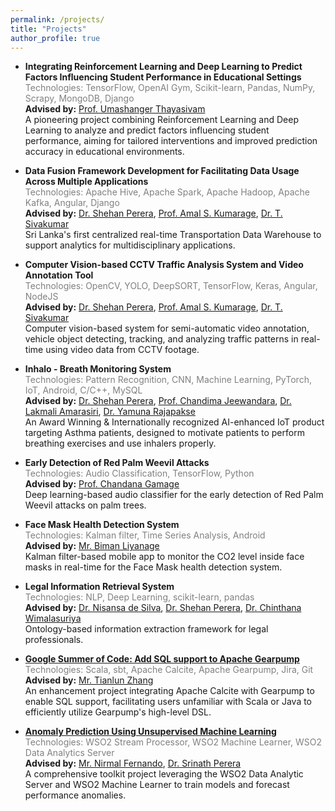 ```yaml
---
permalink: /projects/
title: "Projects"
author_profile: true
---
```


* **Integrating Reinforcement Learning and Deep Learning to Predict Factors Influencing Student Performance in Educational Settings**  
  <span style="color:gray;">Technologies: TensorFlow, OpenAI Gym, Scikit-learn, Pandas, NumPy, Scrapy, MongoDB, Django</span>  
  **Advised by:** [Prof. Umashanger Thayasivam](https://csm.rowan.edu/departments/math/facultystaff/math_full_part/thayasivam.html)  
  A pioneering project combining Reinforcement Learning and Deep Learning to analyze and predict factors influencing student performance, aiming for tailored interventions and improved prediction accuracy in educational environments.

* **Data Fusion Framework Development for Facilitating Data Usage Across Multiple Applications**  
  <span style="color:gray;">Technologies: Apache Hive, Apache Spark, Apache Hadoop, Apache Kafka, Angular, Django</span>  
  **Advised by:** [Dr. Shehan Perera](https://uom.lk/staff/Perera.AS), [Prof. Amal S. Kumarage](https://uom.lk/staff/Kumarage.KAS), [Dr. T. Sivakumar](https://uom.lk/staff/Sivakumar.T)  
  Sri Lanka's first centralized real-time Transportation Data Warehouse to support analytics for multidisciplinary applications.

* **Computer Vision-based CCTV Traffic Analysis System and Video Annotation Tool**  
  <span style="color:gray;">Technologies: OpenCV, YOLO, DeepSORT, TensorFlow, Keras, Angular, NodeJS</span>  
  **Advised by:** [Dr. Shehan Perera](https://uom.lk/staff/Perera.AS), [Prof. Amal S. Kumarage](https://uom.lk/staff/Kumarage.KAS), [Dr. T. Sivakumar](https://uom.lk/staff/Sivakumar.T)  
  Computer vision-based system for semi-automatic video annotation, vehicle object detecting, tracking, and analyzing traffic patterns in real-time using video data from CCTV footage.

* **Inhalo - Breath Monitoring System**  
  <span style="color:gray;">Technologies: Pattern Recognition, CNN, Machine Learning, PyTorch, IoT, Android, C/C++, MySQL</span>  
  **Advised by:** [Dr. Shehan Perera](https://uom.lk/staff/Perera.AS), [Prof. Chandima Jeewandara](https://medical.sjp.ac.lk/chandima-jeewandara/), [Dr. Lakmali Amarasiri](https://www.res.cmb.ac.lk/physiology/wad.lakmali.amarasiri/), [Dr. Yamuna Rajapakse](https://www.res.cmb.ac.lk/anat/yamuna.rajapakse/)  
  An Award Winning & Internationally recognized AI-enhanced IoT product targeting Asthma patients, designed to motivate patients to perform breathing exercises and use inhalers properly.  

* **Early Detection of Red Palm Weevil Attacks**  
  <span style="color:gray;">Technologies: Audio Classification, TensorFlow, Python</span>  
  **Advised by:** [Prof. Chandana Gamage](https://uom.lk/staff/Gamage.CD)  
  Deep learning-based audio classifier for the early detection of Red Palm Weevil attacks on palm trees.

* **Face Mask Health Detection System**  
  <span style="color:gray;">Technologies: Kalman filter, Time Series Analysis, Android</span>  
  **Advised by:** [Mr. Biman Liyanage](https://www.forbes.com/profile/biman-liyanage/)  
  Kalman filter-based mobile app to monitor the CO2 level inside face masks in real-time for the Face Mask health detection system.

* **Legal Information Retrieval System**  
  <span style="color:gray;">Technologies: NLP, Deep Learning, scikit-learn, pandas</span>  
  **Advised by:** [Dr. Nisansa de Silva](https://nisansads.staff.uom.lk/), [Dr. Shehan Perera](https://uom.lk/staff/Perera.AS), [Dr. Chinthana Wimalasuriya](https://uom.lk/datasearch/members/dr-chinthana-wimalasuriya)  
  Ontology-based information extraction framework for legal professionals.

* **[Google Summer of Code: Add SQL support to Apache Gearpump](https://summerofcode.withgoogle.com/archive/2017/projects/6359040665845760)**  
  <span style="color:gray;">Technologies: Scala, sbt, Apache Calcite, Apache Gearpump, Jira, Git</span>  
  **Advised by:** [Mr. Tianlun Zhang](https://github.com/manuzhang)  
  An enhancement project integrating Apache Calcite with Gearpump to enable SQL support, facilitating users unfamiliar with Scala or Java to efficiently utilize Gearpump's high-level DSL.  

* **[Anomaly Prediction Using Unsupervised Machine Learning](https://github.com/wso2-incubator/automatic-anomaly-detection)**  
  <span style="color:gray;">Technologies: WSO2 Stream Processor, WSO2 Machine Learner, WSO2 Data Analytics Server</span>  
  **Advised by:** [Mr. Nirmal Fernando](https://wso2.com/about/team/nirmal-fernando/), [Dr. Srinath Perera](https://wso2.com/about/team/srinath-perera/)  
  A comprehensive toolkit project leveraging the WSO2 Data Analytic Server and WSO2 Machine Learner to train models and forecast performance anomalies.  